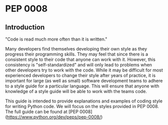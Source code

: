 # PEP 0008

## Introduction

"Code is read much more often than it is written."

Many developers find themselves developing their own style as they progress their programming skills. They may feel that since there is a consistent style to their code that anyone can work with it. However, this consistency is "self-standardized" and will only lead to problems when other developers try to work with the code. While it may be difficult for most experienced developers to change their style after years of practice, it is important for large (as well as small) software development teams to adhere to a style guide for a particular language. This will ensure that anyone with knowledge of a style guide will be able to work with the teams code.

This guide is intended to provide explanations and examples of coding style for writing Python code. We will focus on the styles provided in PEP 0008. The full guide can be found at [PEP 0008] (https://www.python.org/dev/peps/pep-0008/)